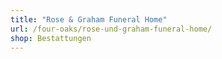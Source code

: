 ```yaml
---
title: "Rose & Graham Funeral Home"
url: /four-oaks/rose-und-graham-funeral-home/
shop: Bestattungen
---
```

